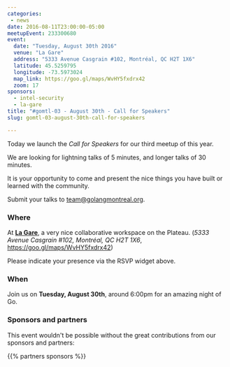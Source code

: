 ```yaml
---
categories:
 - news
date: 2016-08-11T23:00:00-05:00
meetupEvent: 233300680
event:
  date: "Tuesday, August 30th 2016"
  venue: "La Gare"
  address: "5333 Avenue Casgrain #102, Montréal, QC H2T 1X6"
  latitude: 45.5259795
  longitude: -73.5973024
  map_link: https://goo.gl/maps/WvHY5fxdrx42
  zoom: 17
sponsors:
  - intel-security
  - la-gare
title: "#gomtl-03 - August 30th - Call for Speakers"
slug: gomtl-03-august-30th-call-for-speakers

---
```


Today we launch the _Call for Speakers_ for our third meetup of this year.

We are looking for lightning talks of 5 minutes, and longer talks of 30 minutes.

It is your opportunity to come and present the nice things you have built or
learned with the community.

Submit your talks to <a
href="mailto:team@golangmontreal.org">team@golangmontreal.org</a>.

<!--more-->

### Where

At [**La Gare**](https://garemtl.com/en/), a very nice collaborative workspace
on the Plateau. (_5333 Avenue Casgrain #102, Montréal, QC H2T 1X6_,
https://goo.gl/maps/WvHY5fxdrx42)

Please indicate your presence via the RSVP widget above.


### When

Join us on **Tuesday, August 30th**, around 6:00pm for an amazing night of Go.


### Sponsors and partners

This event wouldn't be possible without the great contributions from our sponsors and partners:

{{% partners sponsors %}}

<!--We would also like to warmly thank our **partners** for this meetup:-->
